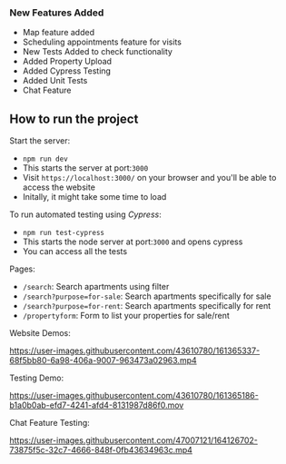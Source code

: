 ### New Features Added 
- Map feature added
- Scheduling appointments feature for visits
- New Tests Added to check functionality
- Added Property Upload 
- Added Cypress Testing 
- Added Unit Tests
- Chat Feature

## How to run the project

Start the server: 
- `npm run dev` 
- This starts the server at port:`3000`
- Visit `https://localhost:3000/` on your browser and you'll be able to access the website
- Initally, it might take some time to load

To run automated testing using *Cypress*:
- `npm run test-cypress`
- This starts the node server at port:`3000` and opens cypress
- You can access all the tests

Pages:
- `/search`: Search apartments using filter
- `/search?purpose=for-sale`: Search apartments specifically for sale
- `/search?purpose=for-rent`: Search apartments specifically for rent
- `/propertyform`: Form to list your properties for sale/rent

Website Demos:


https://user-images.githubusercontent.com/43610780/161365337-68f5bb80-6a98-406a-9007-963473a02963.mp4


Testing Demo:


https://user-images.githubusercontent.com/43610780/161365186-b1a0b0ab-efd7-4241-afd4-8131987d86f0.mov

Chat Feature Testing:

https://user-images.githubusercontent.com/47007121/164126702-73875f5c-32c7-4666-848f-0fb43634963c.mp4



